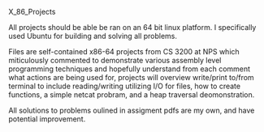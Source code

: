 ﻿X_86_Projects

All projects should be able be ran on an 64 bit linux platform. I specifically used Ubuntu for building and solving all problems.

Files are self-contained x86-64 projects from CS 3200 at NPS which miticulously commented to demonstrate various assembly level programming techniques and hopefully understand from each comment what actions are being used for, projects will overview write/print to/from terminal to include reading/writing utilizing I/O for files, how to create functions, a simple netcat probram, and a heap traversal deomonstration.

All solutions to problems oulined in assigment pdfs are my own, and have potential improvement.
